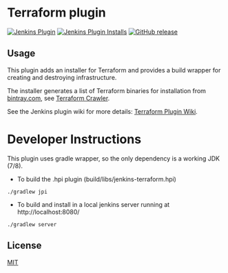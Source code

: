 Terraform plugin
================

[![Jenkins Plugin](https://img.shields.io/jenkins/plugin/v/terraform.svg)](https://plugins.jenkins.io/terraform)
[![Jenkins Plugin Installs](https://img.shields.io/jenkins/plugin/i/terraform.svg?color=blue)](https://plugins.jenkins.io/terraform)
[![GitHub release](https://img.shields.io/github/release/jenkinsci/terraform-plugin.svg?label=changelog)](https://github.com/jenkinsci/terraform-plugin/releases/latest)


## Usage

This plugin adds an installer for Terraform and provides a build wrapper for creating and destroying infrastructure.

The installer generates a list of Terraform binaries for installation from [bintray.com](http://bintray.com), see [Terraform Crawler](https://github.com/jenkinsci/backend-crawler/blob/master/terraform.groovy).

See the Jenkins plugin wiki for more details: [Terraform Plugin Wiki](https://wiki.jenkins-ci.org/display/JENKINS/Terraform+Plugin).

# Developer Instructions

This plugin uses gradle wrapper, so the only dependency is a working JDK (7/8).

* To build the .hpi plugin (build/libs/jenkins-terraform.hpi)
```
./gradlew jpi
```
* To build and install in a local jenkins server running at http://localhost:8080/
```
./gradlew server
```

## License

[MIT](LICENSE)
